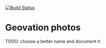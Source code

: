 [![Build Status](https://travis-ci.org/Geovation/photos.svg?branch=master)](https://travis-ci.org/Geovation/photos)

 # Geovation photos

 TODO: choose a better name and document it.
